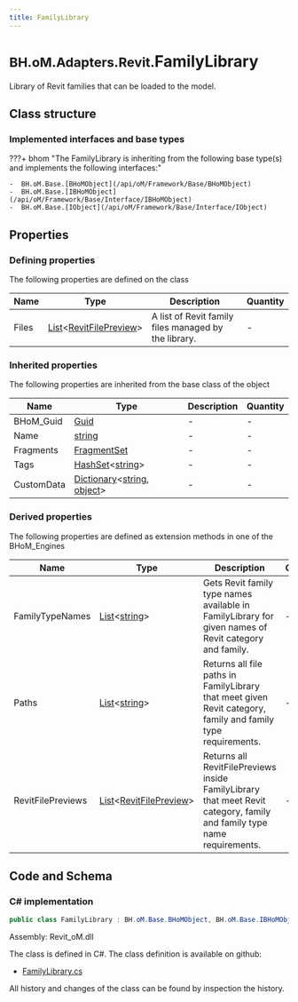 ```yaml
---
title: FamilyLibrary
---
```


# <small>BH.oM.Adapters.Revit.</small>**FamilyLibrary**

Library of Revit families that can be loaded to the model.

## Class structure

### Implemented interfaces and base types

???+ bhom "The FamilyLibrary is inheriting from the following base type(s) and implements the following interfaces:"

    -  BH.oM.Base.[BHoMObject](/api/oM/Framework/Base/BHoMObject)
    -  BH.oM.Base.[IBHoMObject](/api/oM/Framework/Base/Interface/IBHoMObject)
    -  BH.oM.Base.[IObject](/api/oM/Framework/Base/Interface/IObject)


## Properties



### Defining properties

The following properties are defined on the class

| Name             | Type             | Description      | Quantity         |
|------------------|------------------|------------------|------------------|
| Files | [List](https://learn.microsoft.com/en-us/dotnet/api/System.Collections.Generic.List-1?view=netstandard-2.0)&lt;[RevitFilePreview](/api/oM/Adapter/Adapters/Revit/Misc/RevitFilePreview)&gt; | A list of Revit family files managed by the library. | - |


### Inherited properties
The following properties are inherited from the base class of the object

| Name             | Type             | Description      | Quantity         |
|------------------|------------------|------------------|------------------|
| BHoM_Guid | [Guid](https://learn.microsoft.com/en-us/dotnet/api/System.Guid?view=netstandard-2.0) | - | - |
| Name | [string](https://learn.microsoft.com/en-us/dotnet/api/System.String?view=netstandard-2.0) | - | - |
| Fragments | [FragmentSet](/api/oM/Framework/Base/FragmentSet) | - | - |
| Tags | [HashSet](https://learn.microsoft.com/en-us/dotnet/api/System.Collections.Generic.HashSet-1?view=netstandard-2.0)&lt;[string](https://learn.microsoft.com/en-us/dotnet/api/System.String?view=netstandard-2.0)&gt; | - | - |
| CustomData | [Dictionary](https://learn.microsoft.com/en-us/dotnet/api/System.Collections.Generic.Dictionary-2?view=netstandard-2.0)&lt;[string](https://learn.microsoft.com/en-us/dotnet/api/System.String?view=netstandard-2.0), [object](https://learn.microsoft.com/en-us/dotnet/api/System.Object?view=netstandard-2.0)&gt; | - | - |


### Derived properties

The following properties are defined as extension methods in one of the BHoM_Engines

| Name             | Type             | Description      | Quantity         | Engine           |
|------------------|------------------|------------------|------------------|------------------|
| FamilyTypeNames | [List](https://learn.microsoft.com/en-us/dotnet/api/System.Collections.Generic.List-1?view=netstandard-2.0)&lt;[string](https://learn.microsoft.com/en-us/dotnet/api/System.String?view=netstandard-2.0)&gt; | Gets Revit family type names available in FamilyLibrary for given names of Revit category and family. | - | Revit_Engine |
| Paths | [List](https://learn.microsoft.com/en-us/dotnet/api/System.Collections.Generic.List-1?view=netstandard-2.0)&lt;[string](https://learn.microsoft.com/en-us/dotnet/api/System.String?view=netstandard-2.0)&gt; | Returns all file paths in FamilyLibrary that meet given Revit category, family and family type requirements. | - | Revit_Engine |
| RevitFilePreviews | [List](https://learn.microsoft.com/en-us/dotnet/api/System.Collections.Generic.List-1?view=netstandard-2.0)&lt;[RevitFilePreview](/api/oM/Adapter/Adapters/Revit/Misc/RevitFilePreview)&gt; | Returns all RevitFilePreviews inside FamilyLibrary that meet Revit category, family and family type name requirements. | - | Revit_Engine |


## Code and Schema

### C# implementation

``` C# title="C#"
public class FamilyLibrary : BH.oM.Base.BHoMObject, BH.oM.Base.IBHoMObject, BH.oM.Base.IObject
```

Assembly: Revit_oM.dll

The class is defined in C#. The class definition is available on github:

- [FamilyLibrary.cs](https://github.com/BHoM/Revit_Toolkit/blob/develop/Revit_oM/Misc\FamilyLibrary.cs)

All history and changes of the class can be found by inspection the history.
